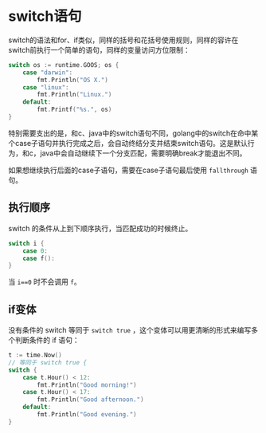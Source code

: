 # switch语句

switch的语法和for、if类似，同样的括号和花括号使用规则，同样的容许在switch前执行一个简单的语句，同样的变量访问方位限制：

```go
switch os := runtime.GOOS; os {
    case "darwin":
    	fmt.Println("OS X.")
    case "linux":
    	fmt.Println("Linux.")
    default:
    	fmt.Printf("%s.", os)
}
```

特别需要支出的是，和c、java中的switch语句不同，golang中的switch在命中某个case子语句并执行完成之后，会自动终结分支并结束switch语句。这是默认行为，和c，java中会自动继续下一个分支匹配，需要明确break才能退出不同。

如果想继续执行后面的case子语句，需要在case子语句最后使用 `fallthrough` 语句。

## 执行顺序

switch 的条件从上到下顺序执行，当匹配成功的时候终止。

```go
switch i {
    case 0:
    case f():
}
```

当 `i==0` 时不会调用 `f`。

## if变体

没有条件的 switch 等同于 `switch true` ，这个变体可以用更清晰的形式来编写多个判断条件的 if 语句：

```go
t := time.Now()
// 等同于 switch true {
switch {
    case t.Hour() < 12:
    	fmt.Println("Good morning!")
    case t.Hour() < 17:
    	fmt.Println("Good afternoon.")
    default:
    	fmt.Println("Good evening.")
}
```

